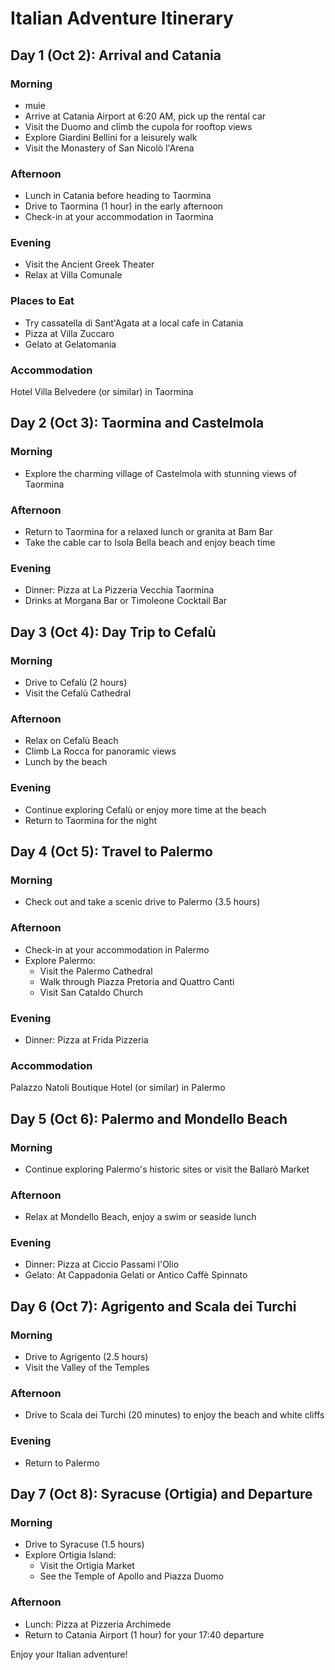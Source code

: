 # Italian Adventure Itinerary

## Day 1 (Oct 2): Arrival and Catania

### Morning
- muie
- Arrive at Catania Airport at 6:20 AM, pick up the rental car
- Visit the Duomo and climb the cupola for rooftop views
- Explore Giardini Bellini for a leisurely walk
- Visit the Monastery of San Nicolò l'Arena

### Afternoon
- Lunch in Catania before heading to Taormina
- Drive to Taormina (1 hour) in the early afternoon
- Check-in at your accommodation in Taormina

### Evening
- Visit the Ancient Greek Theater
- Relax at Villa Comunale

### Places to Eat
- Try cassatella di Sant'Agata at a local cafe in Catania
- Pizza at Villa Zuccaro
- Gelato at Gelatomania

### Accommodation
Hotel Villa Belvedere (or similar) in Taormina

## Day 2 (Oct 3): Taormina and Castelmola

### Morning
- Explore the charming village of Castelmola with stunning views of Taormina

### Afternoon
- Return to Taormina for a relaxed lunch or granita at Bam Bar
- Take the cable car to Isola Bella beach and enjoy beach time

### Evening
- Dinner: Pizza at La Pizzeria Vecchia Taormina
- Drinks at Morgana Bar or Timoleone Cocktail Bar

## Day 3 (Oct 4): Day Trip to Cefalù

### Morning
- Drive to Cefalù (2 hours)
- Visit the Cefalù Cathedral

### Afternoon
- Relax on Cefalù Beach
- Climb La Rocca for panoramic views
- Lunch by the beach

### Evening
- Continue exploring Cefalù or enjoy more time at the beach
- Return to Taormina for the night

## Day 4 (Oct 5): Travel to Palermo

### Morning
- Check out and take a scenic drive to Palermo (3.5 hours)

### Afternoon
- Check-in at your accommodation in Palermo
- Explore Palermo:
  - Visit the Palermo Cathedral
  - Walk through Piazza Pretoria and Quattro Canti
  - Visit San Cataldo Church

### Evening
- Dinner: Pizza at Frida Pizzeria

### Accommodation
Palazzo Natoli Boutique Hotel (or similar) in Palermo

## Day 5 (Oct 6): Palermo and Mondello Beach

### Morning
- Continue exploring Palermo's historic sites or visit the Ballarò Market

### Afternoon
- Relax at Mondello Beach, enjoy a swim or seaside lunch

### Evening
- Dinner: Pizza at Ciccio Passami l'Olio
- Gelato: At Cappadonia Gelati or Antico Caffè Spinnato

## Day 6 (Oct 7): Agrigento and Scala dei Turchi

### Morning
- Drive to Agrigento (2.5 hours)
- Visit the Valley of the Temples

### Afternoon
- Drive to Scala dei Turchi (20 minutes) to enjoy the beach and white cliffs

### Evening
- Return to Palermo

## Day 7 (Oct 8): Syracuse (Ortigia) and Departure

### Morning
- Drive to Syracuse (1.5 hours)
- Explore Ortigia Island:
  - Visit the Ortigia Market
  - See the Temple of Apollo and Piazza Duomo

### Afternoon
- Lunch: Pizza at Pizzeria Archimede
- Return to Catania Airport (1 hour) for your 17:40 departure

Enjoy your Italian adventure!